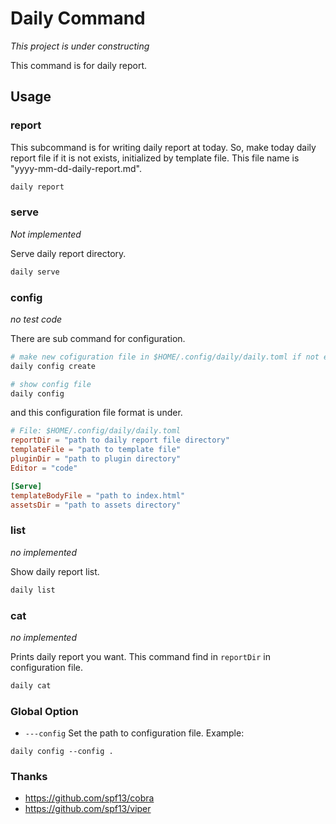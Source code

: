 # Daily Command

*This project is under constructing*

This command is for daily report.

## Usage

### report
This subcommand is for writing daily report at today.
So, make today daily report file if it is not exists, initialized by template file.
This file name is "yyyy-mm-dd-daily-report.md".

```sh
daily report
```

### serve
*Not implemented*

Serve daily report directory.

```sh
daily serve
```

### config
*no test code*

There are sub command for configuration.

```sh
# make new cofiguration file in $HOME/.config/daily/daily.toml if not exists.
daily config create

# show config file
daily config
```

and this configuration file format is under.

```toml
# File: $HOME/.config/daily/daily.toml
reportDir = "path to daily report file directory"
templateFile = "path to template file"
pluginDir = "path to plugin directory"
Editor = "code"

[Serve]
templateBodyFile = "path to index.html"
assetsDir = "path to assets directory"
```

### list
*no implemented*

Show daily report list.
```sh
daily list
```

### cat
*no implemented*

Prints daily report you want.
This command find in `reportDir` in configuration file.

```sh
daily cat
```

### Global Option

- `---config`
Set the path to configuration file.
Example:
```
daily config --config .
```

### Thanks

- https://github.com/spf13/cobra
- https://github.com/spf13/viper